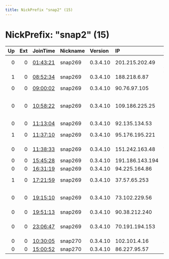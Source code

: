 ```yaml
---
title: NickPrefix "snap2" (15)
---
```


# NickPrefix: "snap2" (15)

|   Up |   Ext | JoinTime                                                                                            | Nickname   | Version   | IP              | AS                                    | CC   |   ORp |   Dirp | OS    | Contact   |   eFamMembers |
|-----:|------:|:----------------------------------------------------------------------------------------------------|:-----------|:----------|:----------------|:--------------------------------------|:-----|------:|-------:|:------|:----------|--------------:|
|    0 |     0 | [01:43:21](https://metrics.torproject.org/rs.html#details/790D629B1FE7CBDC089FEF199D722E658E7AB245) | snap269    | 0.3.4.10  | 201.215.202.49  | VTR BANDA ANCHA S.A.                  | cl   | 37281 |      0 | Linux | None      |             1 |
|    1 |     0 | [08:52:34](https://metrics.torproject.org/rs.html#details/1280A2D5919C0E671281263D5D41DB9E76EFD5ED) | snap269    | 0.3.4.10  | 188.218.6.87    | Vodafone Italia S.p.A.                | it   | 38553 |      0 | Linux | None      |             1 |
|    0 |     0 | [09:00:02](https://metrics.torproject.org/rs.html#details/291738158F0CB95F87AB73D37030B450183EFA75) | snap269    | 0.3.4.10  | 90.76.97.105    | Orange                                | fr   | 42713 |      0 | Linux | None      |             1 |
|    0 |     0 | [10:58:22](https://metrics.torproject.org/rs.html#details/06619B71ED5444B8216E32FE2FE8F5D6C46AF97B) | snap269    | 0.3.4.10  | 109.186.225.25  | Cellcom Fixed Line Communication L.P. | il   | 43477 |      0 | Linux | None      |             1 |
|    0 |     0 | [11:13:04](https://metrics.torproject.org/rs.html#details/5D0E4F50BD881307E43CC9B0A461DDF36DDE7987) | snap269    | 0.3.4.10  | 92.135.134.53   | Orange                                | fr   | 36981 |      0 | Linux | None      |             1 |
|    1 |     0 | [11:37:10](https://metrics.torproject.org/rs.html#details/7624A81AAA56F3E59B20C173FE7C2673A308640A) | snap269    | 0.3.4.10  | 95.176.195.221  | Telekom Slovenije, d.d.               | si   | 37725 |      0 | Linux | None      |             1 |
|    0 |     0 | [11:38:33](https://metrics.torproject.org/rs.html#details/0D9ABFE5E55253CD054B5CCA6DFD65833340AC88) | snap269    | 0.3.4.10  | 151.242.163.48  | Aria Shatel Company Ltd               | ir   | 40413 |      0 | Linux | None      |             1 |
|    0 |     0 | [15:45:28](https://metrics.torproject.org/rs.html#details/5ED035BC1D01350483307C93C037EA57317D661D) | snap269    | 0.3.4.10  | 191.186.143.194 | CLARO S.A.                            | br   | 33331 |      0 | Linux | None      |             1 |
|    0 |     0 | [16:31:19](https://metrics.torproject.org/rs.html#details/499F9E4D2C287AE22AD7CA856462B04B6FD97B6C) | snap269    | 0.3.4.10  | 94.225.164.86   | Telenet BVBA                          | be   | 40975 |      0 | Linux | None      |             1 |
|    1 |     0 | [17:21:59](https://metrics.torproject.org/rs.html#details/2BC3B50586F05DB86F010233F8BB3418388C0768) | snap269    | 0.3.4.10  | 37.57.65.253    | Content Delivery Network Ltd          | ua   | 44317 |      0 | Linux | None      |             1 |
|    0 |     0 | [19:15:10](https://metrics.torproject.org/rs.html#details/8A41B8FA1BCF3873C006EE57566527827EC3389C) | snap269    | 0.3.4.10  | 73.102.229.56   | Comcast Cable Communications, LLC     | us   | 34859 |      0 | Linux | None      |             1 |
|    0 |     0 | [19:51:13](https://metrics.torproject.org/rs.html#details/30230AB1E4E3900C81C3476E6675BFA33EA68B7B) | snap269    | 0.3.4.10  | 90.38.212.240   | Orange                                | fr   | 43421 |      0 | Linux | None      |             1 |
|    0 |     0 | [23:06:47](https://metrics.torproject.org/rs.html#details/E766E1705074B3B5D6520629F4266D5FCC923145) | snap269    | 0.3.4.10  | 70.191.194.153  | Cox Communications Inc.               | us   | 41667 |      0 | Linux | None      |             1 |
|    0 |     0 | [10:30:05](https://metrics.torproject.org/rs.html#details/E9CA79474CBAEDF9E051590F9CA6683772987BDA) | snap270    | 0.3.4.10  | 102.101.4.16    | ASMedi                                | ma   | 36443 |      0 | Linux | None      |             1 |
|    0 |     0 | [15:00:52](https://metrics.torproject.org/rs.html#details/D73AE35CFD37B34168D5E705B6F5D1EC1BE84F4E) | snap270    | 0.3.4.10  | 86.227.95.57    | Orange                                | fr   | 39638 |      0 | Linux | None      |             1 |
